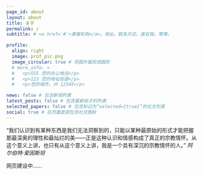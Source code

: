 ```yaml
---
page_id: about
layout: about
title: 关于
permalink: /
subtitle: # <a href='#'>隶属机构</a>。地址。联系方式。座右铭。等等。

profile:
  align: right
  image: prof_pic.png
  image_circular: true # 将图片裁剪成圆形
  # more_info: >
  #   <p>555 您的办公电话</p>
  #   <p>123 您的地址街道</p>
  #   <p>您的城市，州 12345</p>

news: false # 包含新闻列表
latest_posts: false # 包含最新帖子的列表
selected_papers: false # 包含标记为“selected={true}”的论文列表
social: true # 在页面底部包含社交图标
---
```


“我们认识到有某种东西是我们无法洞察到的，只能以某种最原始的形式才能把握那最深奥的理性和最灿烂的美——正是这种认识和情感构成了真正的宗教情怀。从这个意义上讲，也只有从这个意义上讲，我是一个具有深沉的宗教情怀的人。” _阿尔伯特·爱因斯坦_

网页建设中……
